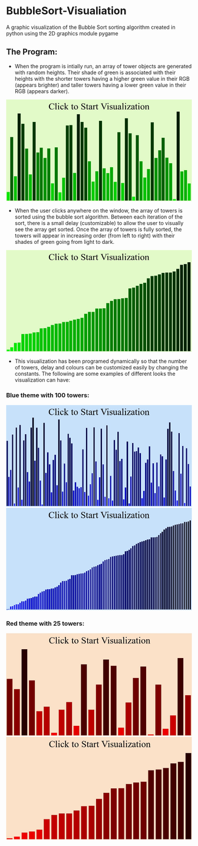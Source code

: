 # BubbleSort-Visualiation
A graphic visualization of the Bubble Sort sorting algorithm created in python using the 2D graphics module pygame

## The Program:
* When the program is intially run, an array of tower objects are generated with random heights. Their shade of green is associated with their heights with the shorter towers having a higher green value in their RGB (appears brighter) and taller towers having a lower green value in their RGB (appears darker).

![GitHub Logo](/images/start.JPG)

* When the user clicks anywhere on the window, the array of towers is sorted using the bubble sort algorithm. Between each iteration of the sort, there is a small delay (customizable) to allow the user to visually see the array get sorted. Once the array of towers is fully sorted, the towers will appear in increasing order (from left to right) with their shades of green going from light to dark.

![GitHub Logo](/images/end.JPG)

* This visualization has been programed dynamically so that the number of towers, delay and colours can be customized easily by changing the constants. The following are some examples of different looks the visualization can have:

### Blue theme with 100 towers:

![GitHub Logo](/images/blue_start.JPG)
![GitHub Logo](/images/blue_end.JPG)

### Red theme with 25 towers:

![GitHub Logo](/images/red_start.JPG)
![GitHub Logo](/images/red_end.JPG)